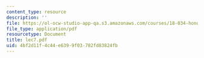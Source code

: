 ```yaml
---
content_type: resource
description: ''
file: https://ol-ocw-studio-app-qa.s3.amazonaws.com/courses/18-034-honors-differential-equations-spring-2004/4bf2d11f4c44e6399f03782fd83824fb_lec7.pdf
file_type: application/pdf
resourcetype: Document
title: lec7.pdf
uid: 4bf2d11f-4c44-e639-9f03-782fd83824fb
---
```

